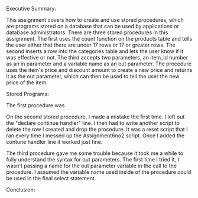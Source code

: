 Executive Summary: 

This assignment covers how to create and use stored procedures, which are programs stored on a database that can be used by applications or database administrators. There are three stored procedures in this assignment. The first uses the count function on the products table and tells the user either that there are under 17 rows or 17 or greater rows. The second inserts a row into the categories table and lets the user know if it was effective or not. The third accepts two parameters, an item_id number as an in parameter and a variable name as an out parameter. The procedure uses the item's price and discount amount to create a new price and returns it as the out parameter, which can then be used to tell the user the new price of the item.

Stored Programs:

The first procedure was 

On the second stored procedure, I made a mistake the first time. I left out the "declare continue handler" line. I then had to write another script to delete the row I created and drop the procedure. It was a reset script that I ran every time I messed up the Assignment6no2 script. Once I added the contune handler line it worked just fine.

The third procedure gave me some trouble because it took me a while to fully understand the syntax for out parameters. The first time I tried it, I wasn't passing a name for the out parameter variable in the call to the procedure. I assumed the variable name used inside of the procedure could be used in the final select statement.

Conclusion:


